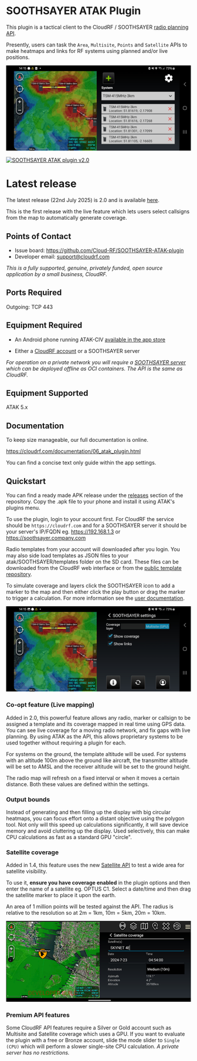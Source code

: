 # SOOTHSAYER ATAK Plugin

This plugin is a tactical client to the CloudRF / SOOTHSAYER [radio planning API](https://cloudrf.com/documentation/developer/). 

Presently, users can task the `Area`, `Multisite`, `Points` and `Satellite` APIs to make heatmaps and links for RF systems using planned and/or live positions.

![SOOTHSAYER ATAK plugin](help/soothsayer_atak.jpg "SOOTHSAYER ATAK plugin")

[![SOOTHSAYER ATAK plugin v2.0](https://img.youtube.com/vi/HTd3ejfeyJc/0.jpg)](https://www.youtube.com/watch?v=HTd3ejfeyJc)

# Latest release

The latest release (22nd July 2025) is 2.0 and is available [here](https://github.com/Cloud-RF/SOOTHSAYER-ATAK-plugin/releases).

This is the first release with the live feature which lets users select callsigns from the map to automatically generate coverage. 

## Points of Contact

- Issue board: https://github.com/Cloud-RF/SOOTHSAYER-ATAK-plugin
- Developer email: [support@cloudrf.com](mailto:support@cloudrf.com)

*This is a fully supported, genuine, privately funded, open source application by a small business, CloudRF.*

## Ports Required

Outgoing: TCP 443

## Equipment Required

- An Android phone running ATAK-CIV [available in the app store](https://play.google.com/store/apps/details?id=com.atakmap.app.civ)

- Either a [CloudRF account](https://cloudrf.com/my-account) or a SOOTHSAYER server

*For operation on a private network you will require a [SOOTHSAYER server](https://cloudrf.com/soothsayer) which can be deployed offline as OCI containers. The API is the same as CloudRF.*

## Equipment Supported

ATAK 5.x

## Documentation

To keep size manageable, our full documentation is online.

https://cloudrf.com/documentation/06_atak_plugin.html

You can find a concise text only guide within the app settings.

## Quickstart
You can find a ready made APK release under the [releases](https://github.com/Cloud-RF/SOOTHSAYER-ATAK-plugin/releases) section of the repository. Copy the .apk file to your phone and install it using ATAK's plugins menu.

To use the plugin, login to your account first. For CloudRF the service should be `https://cloudrf.com` and for a SOOTHSAYER server it should be your server's IP/FQDN eg. https://192.168.1.3 or https://soothsayer.company.com

Radio templates from your account will downloaded after you login. You may also side load templates as JSON files to your atak/SOOTHSAYER/templates folder on the SD card. These files can be downloaded from the CloudRF web interface or from the [public template repository](https://github.com/Cloud-RF/CloudRF-API-clients/tree/master/templates).

To simulate coverage and layers click the SOOTHSAYER icon to add a marker to the map and then either click the play button or drag the marker to trigger a calculation. For more information see the [user documentation](https://cloudrf.com/documentation/06_atak_plugin.html).

![SOOTHSAYER ATAK plugin](help/soothsayer_atak_settings.jpg "SOOTHSAYER ATAK plugin settings")

### Co-opt feature (Live mapping)
Added in 2.0, this powerful feature allows any radio, marker or callsign to be assigned a template and its coverage mapped in real time using GPS data. You can see live coverage for a moving radio network, and fix gaps with live planning. By using ATAK as the API, this allows proprietary systems to be used together without requiring a plugin for each.

For systems on the ground, the template altitude will be used. For systems with an altitude 100m above the ground like aircraft, the transmitter altitude will be set to AMSL and the receiver altitude will be set to the ground height.

The radio map will refresh on a fixed interval or when it moves a certain distance. Both these values are defined within the settings.

### Output bounds
Instead of generating and then filling up the display with big circular heatmaps, you can focus effort onto a distant objective using the polygon tool. Not only will this speed up calculations significantly, it will save device memory and avoid cluttering up the display.
Used selectively, this can make CPU calculations as fast as a standard GPU "circle".

### Satellite coverage

Added in 1.4, this feature uses the new [Satellite API](https://cloudrf.com/documentation/developer/#/Satellite/satellite%2Farea) to test a wide area for satellite visibility. 

To use it, **ensure you have coverage enabled** in the plugin options and then enter the name of a satellite eg. OPTUS C1. Select a date/time and then drag the satellite marker to place it upon the earth. 

An area of 1 million points will be tested against the API. The radius is relative to the resolution so at 2m = 1km, 10m = 5km, 20m = 10km.


![SOOTHSAYER satellite coverage NYC](help/satellite_coverage_nyc.jpg "SOOTHSAYER satellite coverage NYC")

### Premium API features

Some CloudRF API features require a Silver or Gold account such as Multisite and Satellite coverage which uses a GPU. If you want to evaluate the plugin with a free or Bronze account, slide the mode slider to `Single (CPU)` which will perform a slower single-site CPU calculation.
*A private server has no restrictions.*
